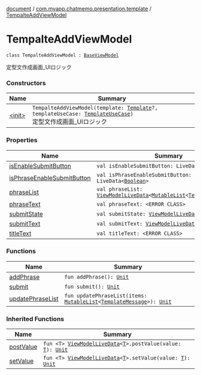 [document](../../index.md) / [com.myapp.chatmemo.presentation.template](../index.md) / [TempalteAddViewModel](./index.md)

# TempalteAddViewModel

`class TempalteAddViewModel : `[`BaseViewModel`](../../com.myapp.chatmemo.presentation.utils.expansion/-base-view-model/index.md)

定型文作成画面_UIロジック

### Constructors

| Name | Summary |
|---|---|
| [&lt;init&gt;](-init-.md) | `TempalteAddViewModel(template: `[`Template`](../../com.myapp.chatmemo.domain.model.entity/-template/index.md)`?, templateUseCase: `[`TemplateUseCase`](../../com.myapp.chatmemo.domain.usecase/-template-use-case/index.md)`)`<br>定型文作成画面_UIロジック |

### Properties

| Name | Summary |
|---|---|
| [isEnableSubmitButton](is-enable-submit-button.md) | `val isEnableSubmitButton: LiveData<`[`Boolean`](https://kotlinlang.org/api/latest/jvm/stdlib/kotlin/-boolean/index.html)`>` |
| [isPhraseEnableSubmitButton](is-phrase-enable-submit-button.md) | `val isPhraseEnableSubmitButton: LiveData<`[`Boolean`](https://kotlinlang.org/api/latest/jvm/stdlib/kotlin/-boolean/index.html)`>` |
| [phraseList](phrase-list.md) | `val phraseList: `[`ViewModelLiveData`](../../com.myapp.chatmemo.presentation.utils.expansion/-view-model-live-data/index.md)`<`[`MutableList`](https://kotlinlang.org/api/latest/jvm/stdlib/kotlin.collections/-mutable-list/index.html)`<`[`TemplateMessage`](../../com.myapp.chatmemo.domain.model.value/-template-message/index.md)`>>` |
| [phraseText](phrase-text.md) | `val phraseText: <ERROR CLASS>` |
| [submitState](submit-state.md) | `val submitState: `[`ViewModelLiveData`](../../com.myapp.chatmemo.presentation.utils.expansion/-view-model-live-data/index.md)`<`[`Boolean`](https://kotlinlang.org/api/latest/jvm/stdlib/kotlin/-boolean/index.html)`>` |
| [submitText](submit-text.md) | `val submitText: `[`ViewModelLiveData`](../../com.myapp.chatmemo.presentation.utils.expansion/-view-model-live-data/index.md)`<`[`String`](https://kotlinlang.org/api/latest/jvm/stdlib/kotlin/-string/index.html)`>` |
| [titleText](title-text.md) | `val titleText: <ERROR CLASS>` |

### Functions

| Name | Summary |
|---|---|
| [addPhrase](add-phrase.md) | `fun addPhrase(): `[`Unit`](https://kotlinlang.org/api/latest/jvm/stdlib/kotlin/-unit/index.html) |
| [submit](submit.md) | `fun submit(): `[`Unit`](https://kotlinlang.org/api/latest/jvm/stdlib/kotlin/-unit/index.html) |
| [updatePhraseList](update-phrase-list.md) | `fun updatePhraseList(items: `[`MutableList`](https://kotlinlang.org/api/latest/jvm/stdlib/kotlin.collections/-mutable-list/index.html)`<`[`TemplateMessage`](../../com.myapp.chatmemo.domain.model.value/-template-message/index.md)`>): `[`Unit`](https://kotlinlang.org/api/latest/jvm/stdlib/kotlin/-unit/index.html) |

### Inherited Functions

| Name | Summary |
|---|---|
| [postValue](../../com.myapp.chatmemo.presentation.utils.expansion/-base-view-model/post-value.md) | `fun <T> `[`ViewModelLiveData`](../../com.myapp.chatmemo.presentation.utils.expansion/-view-model-live-data/index.md)`<`[`T`](../../com.myapp.chatmemo.presentation.utils.expansion/-base-view-model/post-value.md#T)`>.postValue(value: `[`T`](../../com.myapp.chatmemo.presentation.utils.expansion/-base-view-model/post-value.md#T)`): `[`Unit`](https://kotlinlang.org/api/latest/jvm/stdlib/kotlin/-unit/index.html) |
| [setValue](../../com.myapp.chatmemo.presentation.utils.expansion/-base-view-model/set-value.md) | `fun <T> `[`ViewModelLiveData`](../../com.myapp.chatmemo.presentation.utils.expansion/-view-model-live-data/index.md)`<`[`T`](../../com.myapp.chatmemo.presentation.utils.expansion/-base-view-model/set-value.md#T)`>.setValue(value: `[`T`](../../com.myapp.chatmemo.presentation.utils.expansion/-base-view-model/set-value.md#T)`): `[`Unit`](https://kotlinlang.org/api/latest/jvm/stdlib/kotlin/-unit/index.html) |

